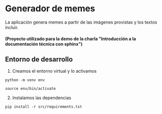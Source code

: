 # Generador de memes
La aplicación genera memes a partir de las imágenes provistas y los textos incluir.

#### (Proyecto utilizado para la demo de la charla "Introducción a la documentación técnica con sphinx")


## Entorno de desarrollo

1. Creamos el entorno virtual y lo activamos
```
python -m venv env

source env/bin/activate
```

2. Instalamos las dependencias
```
pip install -r src/requirements.txt
```
